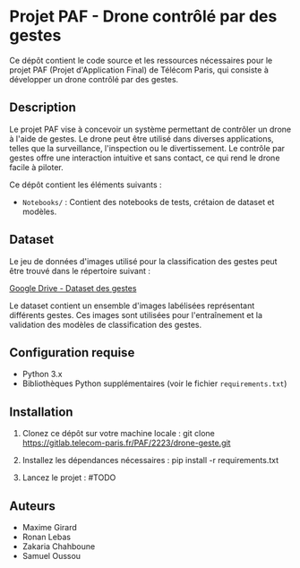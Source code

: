 # Projet PAF - Drone contrôlé par des gestes

Ce dépôt contient le code source et les ressources nécessaires pour le projet PAF (Projet d'Application Final) de Télécom Paris, qui consiste à développer un drone contrôlé par des gestes.

## Description

Le projet PAF vise à concevoir un système permettant de contrôler un drone à l'aide de gestes. Le drone peut être utilisé dans diverses applications, telles que la surveillance, l'inspection ou le divertissement. Le contrôle par gestes offre une interaction intuitive et sans contact, ce qui rend le drone facile à piloter.

Ce dépôt contient les éléments suivants :

- `Notebooks/` : Contient des notebooks de tests, crétaion de dataset et modèles.

## Dataset

Le jeu de données d'images utilisé pour la classification des gestes peut être trouvé dans le répertoire suivant :

[Google Drive - Dataset des gestes](https://drive.google.com/drive/folders/1XUJaZuG0i3bU9YkrffDBqSbyEIbv4aLF?usp=drive_link)

Le dataset contient un ensemble d'images labélisées représentant différents gestes. Ces images sont utilisées pour l'entraînement et la validation des modèles de classification des gestes.

## Configuration requise

- Python 3.x
- Bibliothèques Python supplémentaires (voir le fichier `requirements.txt`)

## Installation

1. Clonez ce dépôt sur votre machine locale :
git clone https://gitlab.telecom-paris.fr/PAF/2223/drone-geste.git

2. Installez les dépendances nécessaires :
pip install -r requirements.txt

3. Lancez le projet :
#TODO

## Auteurs

- Maxime Girard
- Ronan Lebas
- Zakaria Chahboune
- Samuel Oussou
